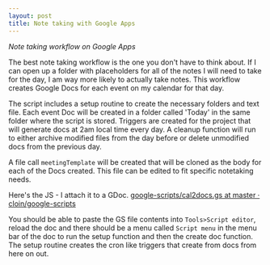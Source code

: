 ```yaml
---
layout: post
title: Note taking with Google Apps
---
```


*Note taking workflow on Google Apps*

The best note taking workflow is the one you don't have to think about. If I can open up a folder with placeholders for all of the notes I will need to take for the day, I am way more likely to actually take notes. This workflow creates Google Docs for each event on my calendar for that day. 

The script includes a setup routine to create the necessary folders and text file. Each event Doc will be created in a folder called 'Today' in the same folder where the script is stored. Triggers are created for the project that will generate docs at 2am local time every day. A cleanup function will run to either archive modified files from the day before or delete unmodified docs from the previous day.

A file call `meetingTemplate` will be created that will be cloned as the body for each of the Docs created. This file can be edited to fit specific notetaking needs.

Here's the JS - I attach it to a GDoc. [google-scripts/cal2docs.gs at master · cloin/google-scripts](https://github.com/cloin/google-scripts/blob/master/cal2docs.gs) 

You should be able to paste the GS file contents into `Tools>Script editor`, reload the doc and there should be a menu called `Script menu` in the menu bar of the doc to run the setup function and then the create doc function. The setup routine creates the cron like triggers that create from docs from here on out. 
